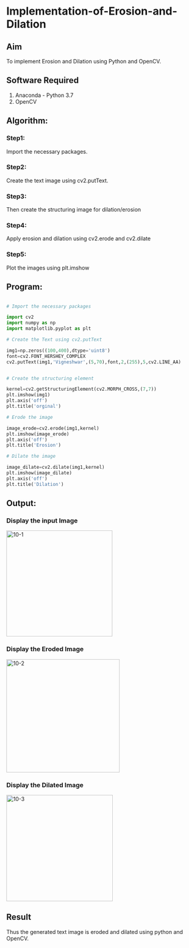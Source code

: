 # Implementation-of-Erosion-and-Dilation
## Aim
To implement Erosion and Dilation using Python and OpenCV.
## Software Required
1. Anaconda - Python 3.7
2. OpenCV
## Algorithm:

### Step1:

Import the necessary packages.

### Step2:

Create the text image using cv2.putText.

### Step3:

Then create the structuring image for dilation/erosion

### Step4:

Apply erosion and dilation using cv2.erode and cv2.dilate

### Step5:

Plot the images using plt.imshow

 
## Program:

``` Python

# Import the necessary packages

import cv2
import numpy as np
import matplotlib.pyplot as plt

# Create the Text using cv2.putText

img1=np.zeros((100,400),dtype='uint8')
font=cv2.FONT_HERSHEY_COMPLEX
cv2.putText(img1,'Vigneshwar',(5,70),font,2,(255),5,cv2.LINE_AA)


# Create the structuring element

kernel=cv2.getStructuringElement(cv2.MORPH_CROSS,(7,7))
plt.imshow(img1)
plt.axis('off')
plt.title('orginal')

# Erode the image

image_erode=cv2.erode(img1,kernel)
plt.imshow(image_erode)
plt.axis('off')
plt.title('Erosion')

# Dilate the image

image_dilate=cv2.dilate(img1,kernel)
plt.imshow(image_dilate)
plt.axis('off')
plt.title('Dilation')


```
## Output:

### Display the input Image

<img width="278" alt="10-1" src="https://user-images.githubusercontent.com/77089276/169828171-028809a5-939d-4ab6-8947-8ea4a82f9481.PNG">

### Display the Eroded Image

<img width="297" alt="10-2" src="https://user-images.githubusercontent.com/77089276/169828276-de3aa966-6640-4db3-abbf-d0bc4df240be.PNG">

### Display the Dilated Image

<img width="279" alt="10-3" src="https://user-images.githubusercontent.com/77089276/169828356-780758d9-e7ad-4165-b509-074e7751e657.PNG">

## Result
Thus the generated text image is eroded and dilated using python and OpenCV.
